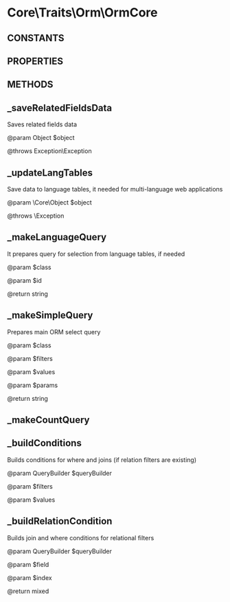 # Core\Traits\Orm\OrmCore
## CONSTANTS

## PROPERTIES

## METHODS

## _saveRelatedFieldsData



	 
 Saves related fields data
	 
 @param Object $object
	 
 @throws Exception\Exception
	 
## _updateLangTables



	 
 Save data to language tables, it needed for multi-language web applications
	 
 @param \Core\Object $object
	 
 @throws \Exception
	 
## _makeLanguageQuery



	 
 It prepares query for selection from language tables, if needed
	 
 @param $class
	 
 @param $id
	 
 @return string
	 
## _makeSimpleQuery



	 
 Prepares main ORM select query
	 
 @param $class
	 
 @param $filters
	 
 @param $values
	 
 @param $params
	 
 @return string
	 
## _makeCountQuery
## _buildConditions



	 
 Builds conditions for where and joins (if relation filters are existing)
	 
 @param QueryBuilder $queryBuilder
	 
 @param $filters
	 
 @param $values
	 
## _buildRelationCondition



	 
 Builds join and where conditions for relational filters
	 
 @param QueryBuilder $queryBuilder
	 
 @param $field
	 
 @param $index
	 
 @return mixed
	 
